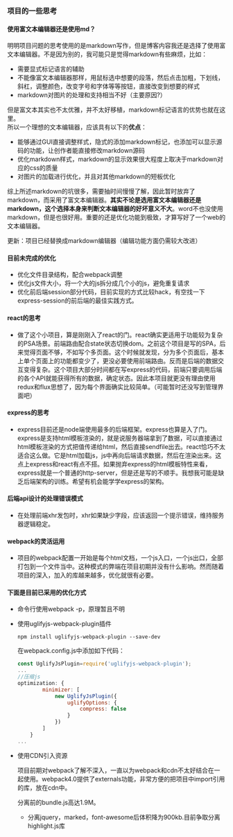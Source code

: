 ### 项目的一些思考

#### 使用富文本编辑器还是使用md？
明明项目问题的思考使用的是markdown写作，但是博客内容我还是选择了使用富文本编辑器。不是因为别的，我可能只是觉得markdown有些麻烦，比如：
 - 需要显式标记语言的辅助
 - 不能像富文本编辑器那样，用鼠标选中想要的段落，然后点击加粗，下划线，斜杠，调整颜色，改变字号和字体等等按钮，直接改变到想要的样式
 - markdown对图片的处理和支持相当不好（主要原因?）

但是富文本其实也不太优雅，并不太好移植，markdown标记语言的优势也就在这里。      
所以一个理想的文本编辑器，应该具有以下的**优点**：
 - 能够通过GUI直接调整样式，隐式的添加markdown标记，也添加可以显示源码的功能，让创作者能直接修改markdown源码
 - 优化markdown样式，markdown的显示效果很大程度上取决于markdown对应的css的质量
 - 对图片的加载进行优化，并且对其他markdown的短板优化
 
综上所述markdown的坑很多，需要抽时间慢慢了解，因此暂时放弃了markdown，而采用了富文本编辑器。**其实不论是选用富文本编辑器还是markdown，这个选择本身来判断文本编辑器的好坏意义不大**。word不也没使用markdown，但是也很好用。重要的还是优化功能到极致，才算写好了一个web的文本编辑器。

更新：项目已经替换成markdown编辑器（编辑功能方面仍需较大改进）


#### 目前未完成的优化
 - 优化文件目录结构，配合webpack调整
 - 优化js文件大小，将一个大的js拆分成几个小的js，避免重复请求
 - 优化前后端session部分代码，目前实现的方式比较hack，有空找一下express-session的前后端的最佳实践方式。

#### react的思考
- 做了这个小项目，算是刚刚入了react的门。react确实更适用于功能较为复杂的PSA场景。前端路由配合state状态切换dom。之前这个项目是写的SPA，后来觉得页面不够，不如写个多页面。这个时候就发现，分为多个页面后，基本上单个页面上的功能都变少了，更没必要使用前端路由。反而是后端的数据交互变得复杂。这个项目大部分时间都在写express的代码，前端只要调用后端的各个API就能获得所有的数据，确定状态。因此本项目就更没有理由使用redux和flux思想了，因为每个界面确实比较简单。（可能暂时还没写到管理界面吧）

#### express的思考
- express目前还是node端使用最多的后端框架。express也算是入了门。express是支持html模板渲染的，就是说服务器端拿到了数据，可以直接通过html模板渲染的方式把值传递给html，然后直接sendfile出去。react恰巧不太适合这么做。它是html加载js，js中再向后端请求数据，然后在渲染出来。这点上express和react有点不搭。如果抛弃express的html模板特性来看，express就是一个普通的http-server，但是还是写的不顺手。我想我可能是缺乏后端架构的训练。希望有机会能学学express的架构。

#### 后端api设计的处理错误模式
 - 在处理前端xhr发包时，xhr如果缺少字段，应该返回一个提示错误，维持服务器逻辑稳定。


#### webpack的灵活运用
 - 项目的webpack配置一开始是每个html文档，一个js入口，一个js出口，全部打包到一个文件当中。这种模式的弊端在项目初期并没有什么影响。然而随着项目的深入，加入的库越来越多，优化就很有必要。

#### 下面是目前已采用的优化方式
 - 命令行使用webpack -p，原理暂且不明
 - 使用uglifyjs-webpack-plugin插件
    ```
    npm install uglifyjs-webpack-plugin --save-dev
    ```
    在webpack.config.js中添加如下代码：
    ```javascript
    const UglifyJsPlugin=require('uglifyjs-webpack-plugin');
    ...
    //压缩js
    optimization: {
            minimizer: [
                new UglifyJsPlugin({
                    uglifyOptions: {
                        compress: false
                    }
                })
            ]
        }
    ...
    ```
 - 使用CDN引入资源

   项目前期对webpack了解不深入，一直以为webpack和cdn不太好结合在一起使用。webpack4.0提供了externals功能，非常方便的把项目中import引用的库，放在cdn中。

   分离前的bundle.js高达1.9M。
    - 分离jquery，marked，font-awesome后体积降为900kb.目前争取分离highlight.js库


